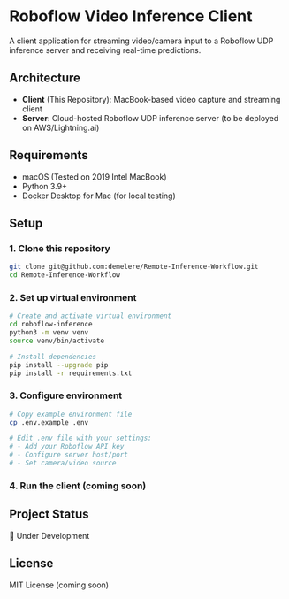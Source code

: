 # Roboflow Video Inference Client

A client application for streaming video/camera input to a Roboflow UDP inference server and receiving real-time predictions.

## Architecture
- **Client** (This Repository): MacBook-based video capture and streaming client
- **Server**: Cloud-hosted Roboflow UDP inference server (to be deployed on AWS/Lightning.ai)

## Requirements
- macOS (Tested on 2019 Intel MacBook)
- Python 3.9+
- Docker Desktop for Mac (for local testing)

## Setup

### 1. Clone this repository
```bash
git clone git@github.com:demelere/Remote-Inference-Workflow.git
cd Remote-Inference-Workflow
```

### 2. Set up virtual environment
```bash
# Create and activate virtual environment
cd roboflow-inference
python3 -m venv venv
source venv/bin/activate

# Install dependencies
pip install --upgrade pip
pip install -r requirements.txt
```

### 3. Configure environment
```bash
# Copy example environment file
cp .env.example .env

# Edit .env file with your settings:
# - Add your Roboflow API key
# - Configure server host/port
# - Set camera/video source
```

### 4. Run the client (coming soon)

## Project Status
🚧 Under Development

## License
MIT License (coming soon) 